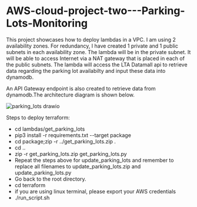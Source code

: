 # AWS-cloud-project-two---Parking-Lots-Monitoring

This project showcases how to deploy lambdas in a VPC. I am using 2 availability zones. For redundancy, I have created 1 private and 1 public subnets in each availability zone. The lambda will be in the private subnet. It will be able to access Internet via a NAT gateway that is placed in each of the public subnets. The lambda will access the LTA Datamall api to retrieve data regarding the parking lot availabilty and input these data into dynamodb.

An API Gateway endpoint is also created to retrieve data from dynamodb.The architecture diagram is shown below.

![parking_lots drawio](https://github.com/user-attachments/assets/a310d8f6-53e3-4f5d-9859-1f3c7fdec80b)


Steps to deploy terraform:
- cd lambdas/get_parking_lots
- pip3 install -r requirements.txt --target package
- cd package;zip -r ../get_parking_lots.zip .
- cd ..
- zip -r get_parking_lots.zip get_parking_lots.py
- Repeat the steps above for update_parking_lots and remember to replace all filenames to update_parking_lots.zip  and update_parking_lots.py
- Go back to the root directory.
- cd terraform
- if you are using linux terminal, please export your AWS credentials
- ./run_script.sh
